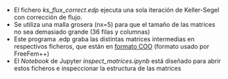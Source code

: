 * El fichero *ks_flux_correct.edp* ejecuta una sola iteración de Keller-Segel con corrección de flujo. 
* Se utiliza una malla grosera (nx=5) para que el tamaño de las matrices no sea demasiado grande (36 filas y columnas)
* Este programa .edp graba las distintas matrices intermedias en respectivos ficheros, que están en [formato COO](https://en.wikipedia.org/wiki/Sparse_matrix#Coordinate_list_(COO)) (formato usado por FreeFem++)
* El *Notebook* de Jupyter *inspect_matrices.ipynb* está diseñado para abrir estos ficheros e inspeccionar la estructura de las matrices
